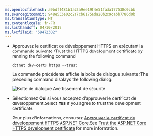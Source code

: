 ```yaml
---
ms.openlocfilehash: a9bdff481b1a72a9ee19f4e51fada177530c0cbb
ms.sourcegitcommit: 948e533e02c2a7cb6175ada20b2c9cabb7786d0b
ms.translationtype: HT
ms.contentlocale: fr-FR
ms.lasthandoff: 04/10/2019
ms.locfileid: "59472302"
---
```

*  <span data-ttu-id="883a4-101">Approuvez le certificat de développement HTTPS en exécutant la commande suivante :</span><span class="sxs-lookup"><span data-stu-id="883a4-101">Trust the HTTPS development certificate by running the following command:</span></span>

    ```console
    dotnet dev-certs https --trust
    ```

    <span data-ttu-id="883a4-102">La commande précédente affiche la boîte de dialogue suivante :</span><span class="sxs-lookup"><span data-stu-id="883a4-102">The preceding command displays the following dialog:</span></span>

    ![Boîte de dialogue Avertissement de sécurité](~/getting-started/_static/cert.png)

*    <span data-ttu-id="883a4-104">Sélectionnez **Oui** si vous acceptez d’approuver le certificat de développement.</span><span class="sxs-lookup"><span data-stu-id="883a4-104">Select **Yes** if you agree to trust the development certificate.</span></span>

     <span data-ttu-id="883a4-105">Pour plus d’informations, consultez [Approuver le certificat de développement HTTPS ASP.NET Core](xref:security/enforcing-ssl#trust-the-aspnet-core-https-development-certificate-on-windows-and-macos).</span><span class="sxs-lookup"><span data-stu-id="883a4-105">See [Trust the ASP.NET Core HTTPS development certificate](xref:security/enforcing-ssl#trust-the-aspnet-core-https-development-certificate-on-windows-and-macos) for more information.</span></span>